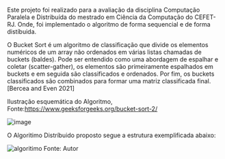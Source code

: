 Este projeto foi realizado para a avaliação da disciplina Computação Paralela e Distribuída do mestrado em Ciência da Computação do CEFET-RJ. Onde, foi implementado o algoritmo de forma sequencial e de forma distíbuida.

O Bucket Sort é um algoritmo de classificação que divide os elementos numéricos de um array não ordenados em várias listas chamadas de buckets (baldes). Pode ser entendido como uma abordagem de espalhar e coletar (scatter-gather), os elementos são primeiramente espalhados em buckets e em seguida são classificados e ordenados. Por fim, os buckets classificados são combinados para formar uma matriz classificada final. [Bercea and Even 2021]

Ilustração esquemática do Algoritmo, Fonte:https://www.geeksforgeeks.org/bucket-sort-2/

![image](https://user-images.githubusercontent.com/98189939/192035006-cee3b2f4-d8a9-4132-8ff9-c8d55253f3eb.png)

O Algoritimo Distríbuido proposto segue a estrutura exemplificada abaixo:

![algoritimo](https://user-images.githubusercontent.com/98189939/192037381-7472fc68-a9e3-4002-b47b-b15e2ab863cf.jpg)
Fonte: Autor

